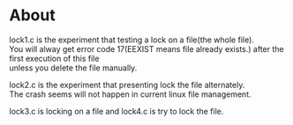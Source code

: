 # About

lock1.c is the experiment that testing a lock on a file(the whole file).<br/>
You will alway get error code 17(EEXIST means file already exists.) after the first execution of this file<br/>
unless you delete the file manually.<br/>

lock2.c is the experiment that presenting lock the file alternately.<br/>
The crash seems will not happen in current linux file management.<br/>

lock3.c is locking on a file and lock4.c is try to lock the file.<br/>
